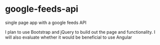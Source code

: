 # google-feeds-api
single page app with a google feeds API

I plan to use Bootstrap and jQuery to build out the page and functionality. I will also evaluate whether it would be beneficial to use Angular
